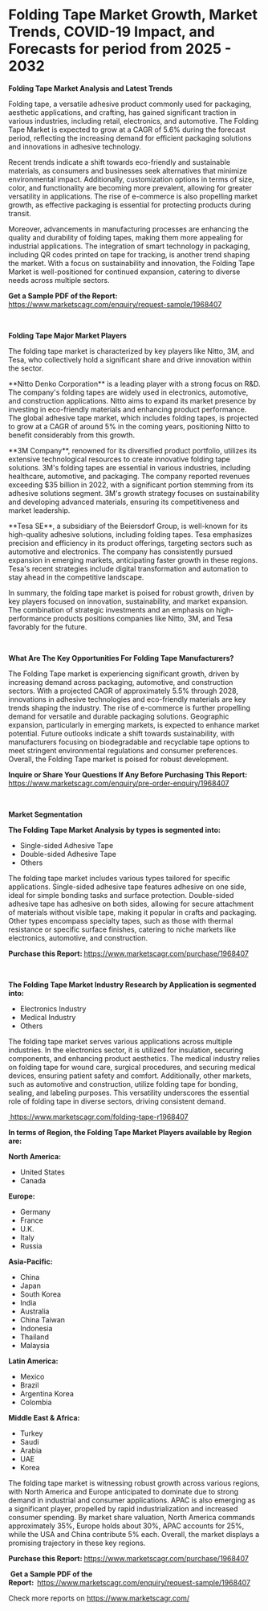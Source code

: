 <p><h1>Folding Tape Market Growth, Market Trends, COVID-19 Impact, and Forecasts for period from 2025 - 2032</h1></p><p><strong>Folding Tape Market Analysis and Latest Trends</strong></p>
<p><p>Folding tape, a versatile adhesive product commonly used for packaging, aesthetic applications, and crafting, has gained significant traction in various industries, including retail, electronics, and automotive. The Folding Tape Market is expected to grow at a CAGR of 5.6% during the forecast period, reflecting the increasing demand for efficient packaging solutions and innovations in adhesive technology.</p><p>Recent trends indicate a shift towards eco-friendly and sustainable materials, as consumers and businesses seek alternatives that minimize environmental impact. Additionally, customization options in terms of size, color, and functionality are becoming more prevalent, allowing for greater versatility in applications. The rise of e-commerce is also propelling market growth, as effective packaging is essential for protecting products during transit.</p><p>Moreover, advancements in manufacturing processes are enhancing the quality and durability of folding tapes, making them more appealing for industrial applications. The integration of smart technology in packaging, including QR codes printed on tape for tracking, is another trend shaping the market. With a focus on sustainability and innovation, the Folding Tape Market is well-positioned for continued expansion, catering to diverse needs across multiple sectors.</p></p>
<p><strong>Get a Sample PDF of the Report:&nbsp;</strong> <a href="https://www.marketscagr.com/enquiry/request-sample/1968407?utm_campaign=3075&utm_medium=2&utm_source=Github&utm_content=ia&utm_term=31032025&utm_id=folding-tape">https://www.marketscagr.com/enquiry/request-sample/1968407</a></p>
<p>&nbsp;</p>
<p><strong>Folding Tape Major Market Players</strong></p>
<p><p>The folding tape market is characterized by key players like Nitto, 3M, and Tesa, who collectively hold a significant share and drive innovation within the sector.</p><p>**Nitto Denko Corporation** is a leading player with a strong focus on R&D. The company's folding tapes are widely used in electronics, automotive, and construction applications. Nitto aims to expand its market presence by investing in eco-friendly materials and enhancing product performance. The global adhesive tape market, which includes folding tapes, is projected to grow at a CAGR of around 5% in the coming years, positioning Nitto to benefit considerably from this growth.</p><p>**3M Company**, renowned for its diversified product portfolio, utilizes its extensive technological resources to create innovative folding tape solutions. 3M's folding tapes are essential in various industries, including healthcare, automotive, and packaging. The company reported revenues exceeding $35 billion in 2022, with a significant portion stemming from its adhesive solutions segment. 3M's growth strategy focuses on sustainability and developing advanced materials, ensuring its competitiveness and market leadership.</p><p>**Tesa SE**, a subsidiary of the Beiersdorf Group, is well-known for its high-quality adhesive solutions, including folding tapes. Tesa emphasizes precision and efficiency in its product offerings, targeting sectors such as automotive and electronics. The company has consistently pursued expansion in emerging markets, anticipating faster growth in these regions. Tesa's recent strategies include digital transformation and automation to stay ahead in the competitive landscape.</p><p>In summary, the folding tape market is poised for robust growth, driven by key players focused on innovation, sustainability, and market expansion. The combination of strategic investments and an emphasis on high-performance products positions companies like Nitto, 3M, and Tesa favorably for the future.</p></p>
<p>&nbsp;</p>
<p><strong>What Are The Key Opportunities For Folding Tape Manufacturers?</strong></p>
<p><p>The Folding Tape market is experiencing significant growth, driven by increasing demand across packaging, automotive, and construction sectors. With a projected CAGR of approximately 5.5% through 2028, innovations in adhesive technologies and eco-friendly materials are key trends shaping the industry. The rise of e-commerce is further propelling demand for versatile and durable packaging solutions. Geographic expansion, particularly in emerging markets, is expected to enhance market potential. Future outlooks indicate a shift towards sustainability, with manufacturers focusing on biodegradable and recyclable tape options to meet stringent environmental regulations and consumer preferences. Overall, the Folding Tape market is poised for robust development.</p></p>
<p><strong>Inquire or Share Your Questions If Any Before Purchasing This Report:</strong> <a href="https://www.marketscagr.com/enquiry/pre-order-enquiry/1968407?utm_campaign=3075&utm_medium=2&utm_source=Github&utm_content=ia&utm_term=31032025&utm_id=folding-tape">https://www.marketscagr.com/enquiry/pre-order-enquiry/1968407</a></p>
<p>&nbsp;</p>
<p><strong>Market Segmentation</strong></p>
<p><strong>The Folding Tape Market Analysis by types is segmented into:</strong></p>
<p><ul><li>Single-sided Adhesive Tape</li><li>Double-sided Adhesive Tape</li><li>Others</li></ul></p>
<p><p>The folding tape market includes various types tailored for specific applications. Single-sided adhesive tape features adhesive on one side, ideal for simple bonding tasks and surface protection. Double-sided adhesive tape has adhesive on both sides, allowing for secure attachment of materials without visible tape, making it popular in crafts and packaging. Other types encompass specialty tapes, such as those with thermal resistance or specific surface finishes, catering to niche markets like electronics, automotive, and construction.</p></p>
<p><strong>Purchase this Report:&nbsp;</strong><a href="https://www.marketscagr.com/purchase/1968407?utm_campaign=3075&utm_medium=2&utm_source=Github&utm_content=ia&utm_term=31032025&utm_id=folding-tape">https://www.marketscagr.com/purchase/1968407</a></p>
<p>&nbsp;</p>
<p><strong>The Folding Tape Market Industry Research by Application is segmented into:</strong></p>
<p><ul><li>Electronics Industry</li><li>Medical Industry</li><li>Others</li></ul></p>
<p><p>The folding tape market serves various applications across multiple industries. In the electronics sector, it is utilized for insulation, securing components, and enhancing product aesthetics. The medical industry relies on folding tape for wound care, surgical procedures, and securing medical devices, ensuring patient safety and comfort. Additionally, other markets, such as automotive and construction, utilize folding tape for bonding, sealing, and labeling purposes. This versatility underscores the essential role of folding tape in diverse sectors, driving consistent demand.</p></p>
<p><a href="https://www.marketscagr.com/folding-tape-r1968407?utm_campaign=3075&utm_medium=2&utm_source=Github&utm_content=ia&utm_term=31032025&utm_id=folding-tape">&nbsp;https://www.marketscagr.com/folding-tape-r1968407</a></p>
<p><strong>In terms of Region, the Folding Tape Market Players available by Region are:</strong></p>
<p>
    <p> <strong> North America: </strong>
        <ul>
            <li>United States</li>
            <li>Canada</li>
        </ul>
        </p> 
    <p> <strong> Europe: </strong>
        <ul>
            <li>Germany</li>
            <li>France</li>
            <li>U.K.</li>
            <li>Italy</li>
            <li>Russia</li>
        </ul>
        </p> 
    <p> <strong> Asia-Pacific: </strong>
        <ul>
            <li>China</li>
            <li>Japan</li>
            <li>South Korea</li>
            <li>India</li>
            <li>Australia</li>
            <li>China Taiwan</li>
            <li>Indonesia</li>
            <li>Thailand</li>
            <li>Malaysia</li>
        </ul>
        </p> 
    <p> <strong> Latin America: </strong>
        <ul>
            <li>Mexico</li>
            <li>Brazil</li>
            <li>Argentina Korea</li>
            <li>Colombia</li>
        </ul>
        </p> 
    <p> <strong> Middle East & Africa: </strong>
        <ul>
            <li>Turkey</li>
            <li>Saudi</li>
            <li>Arabia</li>
            <li>UAE</li>
            <li>Korea</li>
        </ul>
    </p>
    </p>
<p><p>The folding tape market is witnessing robust growth across various regions, with North America and Europe anticipated to dominate due to strong demand in industrial and consumer applications. APAC is also emerging as a significant player, propelled by rapid industrialization and increased consumer spending. By market share valuation, North America commands approximately 35%, Europe holds about 30%, APAC accounts for 25%, while the USA and China contribute 5% each. Overall, the market displays a promising trajectory in these key regions.</p></p>
<p><strong>Purchase this Report: </strong><a href="https://www.marketscagr.com/purchase/1968407?utm_campaign=3075&utm_medium=2&utm_source=Github&utm_content=ia&utm_term=31032025&utm_id=folding-tape">https://www.marketscagr.com/purchase/1968407</a></p>
<p>&nbsp;<strong>Get a Sample PDF of the Report:&nbsp;&nbsp;</strong><a href="https://www.marketscagr.com/enquiry/request-sample/1968407?utm_campaign=3075&utm_medium=2&utm_source=Github&utm_content=ia&utm_term=31032025&utm_id=folding-tape">https://www.marketscagr.com/enquiry/request-sample/1968407</a></p>
<p><strong></strong></p>
<p>Check more reports on <a href="https://www.marketscagr.com/?utm_campaign=3075&utm_medium=2&utm_source=Github&utm_content=ia&utm_term=31032025&utm_id=folding-tape">https://www.marketscagr.com/</a></p>
